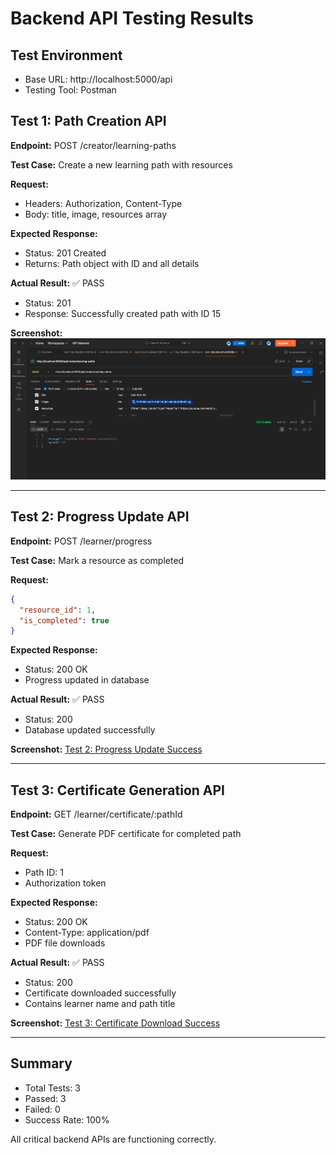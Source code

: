# Backend API Testing Results

## Test Environment
- Base URL: http://localhost:5000/api
- Testing Tool: Postman

## Test 1: Path Creation API
**Endpoint:** POST /creator/learning-paths

**Test Case:** Create a new learning path with resources

**Request:**
- Headers: Authorization, Content-Type
- Body: title, image, resources array

**Expected Response:** 
- Status: 201 Created
- Returns: Path object with ID and all details

**Actual Result:** ✅ PASS
- Status: 201
- Response: Successfully created path with ID 15

**Screenshot:** ![Test 1: Path Creation Success](testing_images/path_creation.png)

---

## Test 2: Progress Update API
**Endpoint:** POST /learner/progress

**Test Case:** Mark a resource as completed

**Request:**
```json
{
  "resource_id": 1,
  "is_completed": true
}
```

**Expected Response:**
- Status: 200 OK
- Progress updated in database

**Actual Result:** ✅ PASS
- Status: 200
- Database updated successfully

**Screenshot:** [Test 2: Progress Update Success](testing_images/progress_update.png)

---

## Test 3: Certificate Generation API
**Endpoint:** GET /learner/certificate/:pathId

**Test Case:** Generate PDF certificate for completed path

**Request:**
- Path ID: 1
- Authorization token

**Expected Response:**
- Status: 200 OK
- Content-Type: application/pdf
- PDF file downloads

**Actual Result:** ✅ PASS
- Status: 200
- Certificate downloaded successfully
- Contains learner name and path title

**Screenshot:** [Test 3: Certificate Download Success](testing_images/certificate_completion.png)

---

## Summary
- Total Tests: 3
- Passed: 3
- Failed: 0
- Success Rate: 100%

All critical backend APIs are functioning correctly.